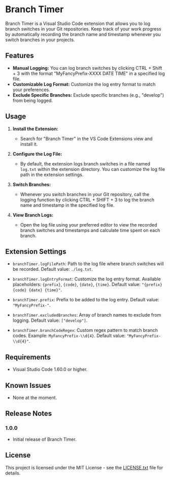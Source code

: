 # Branch Timer

Branch Timer is a Visual Studio Code extension that allows you to log branch switches in your Git repositories. Keep track of your work progress by automatically recording the branch name and timestamp whenever you switch branches in your projects.

## Features

- **Manual Logging:** You can log branch switches by clicking CTRL + Shift + 3 with the format "MyFancyPrefix-XXXX DATE TIME" in a specified log file.
- **Customizable Log Format:** Customize the log entry format to match your preferences.
- **Exclude Specific Branches:** Exclude specific branches (e.g., "develop") from being logged.

## Usage

1. **Install the Extension:**
   - Search for "Branch Timer" in the VS Code Extensions view and install it.

2. **Configure the Log File:**
   - By default, the extension logs branch switches in a file named `log.txt` within the extension directory. You can customize the log file path in the extension settings.

3. **Switch Branches:**
   - Whenever you switch branches in your Git repository, call the logging function by clicking CTRL + SHIFT + 3 to log the branch name and timestamp in the specified log file.

4. **View Branch Logs:**
   - Open the log file using your preferred editor to view the recorded branch switches and timestamps and calculate time spent on each branch.

## Extension Settings

- `branchTimer.logFilePath`: Path to the log file where branch switches will be recorded. Default value: `./log.txt`.

- `branchTimer.logEntryFormat`: Customize the log entry format. Available placeholders: `{prefix}`, `{code}`, `{date}`, `{time}`. Default value: `"{prefix}{code} {date} {time}"`.

- `branchTimer.prefix`: Prefix to be added to the log entry. Default value: `"MyFancyPrefix-"`.

- `branchTimer.excludedBranches`: Array of branch names to exclude from logging. Default value: `["develop"]`.

- `branchTimer.branchCodeRegex`: Custom regex pattern to match branch codes. Example: `MyFancyPrefix-\\d{4}`. Default value: `"MyFancyPrefix-\\d{4}"`.

## Requirements

- Visual Studio Code 1.60.0 or higher.

## Known Issues

- None at the moment.

## Release Notes

### 1.0.0

- Initial release of Branch Timer.

## License

This project is licensed under the MIT License - see the [LICENSE.txt](LICENSE.txt) file for details.
